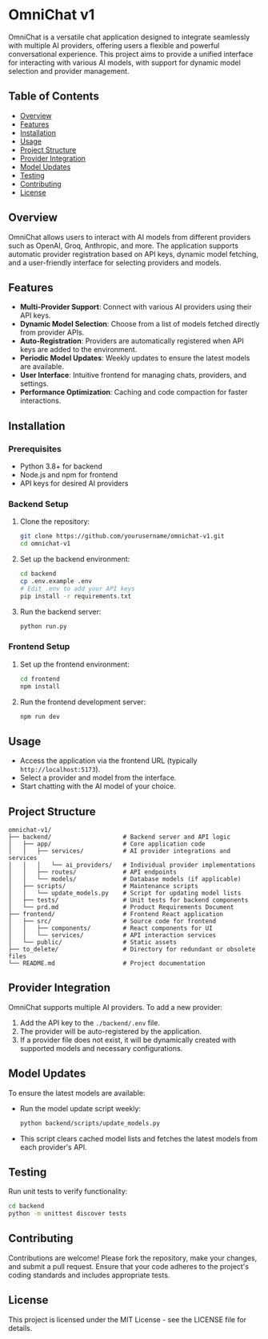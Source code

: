 # OmniChat v1

OmniChat is a versatile chat application designed to integrate seamlessly with multiple AI providers, offering users a flexible and powerful conversational experience. This project aims to provide a unified interface for interacting with various AI models, with support for dynamic model selection and provider management.

## Table of Contents
- [Overview](#overview)
- [Features](#features)
- [Installation](#installation)
- [Usage](#usage)
- [Project Structure](#project-structure)
- [Provider Integration](#provider-integration)
- [Model Updates](#model-updates)
- [Testing](#testing)
- [Contributing](#contributing)
- [License](#license)

## Overview
OmniChat allows users to interact with AI models from different providers such as OpenAI, Groq, Anthropic, and more. The application supports automatic provider registration based on API keys, dynamic model fetching, and a user-friendly interface for selecting providers and models.

## Features
- **Multi-Provider Support**: Connect with various AI providers using their API keys.
- **Dynamic Model Selection**: Choose from a list of models fetched directly from provider APIs.
- **Auto-Registration**: Providers are automatically registered when API keys are added to the environment.
- **Periodic Model Updates**: Weekly updates to ensure the latest models are available.
- **User Interface**: Intuitive frontend for managing chats, providers, and settings.
- **Performance Optimization**: Caching and code compaction for faster interactions.

## Installation
### Prerequisites
- Python 3.8+ for backend
- Node.js and npm for frontend
- API keys for desired AI providers

### Backend Setup
1. Clone the repository:
   ```bash
   git clone https://github.com/yourusername/omnichat-v1.git
   cd omnichat-v1
   ```
2. Set up the backend environment:
   ```bash
   cd backend
   cp .env.example .env
   # Edit .env to add your API keys
   pip install -r requirements.txt
   ```
3. Run the backend server:
   ```bash
   python run.py
   ```

### Frontend Setup
1. Set up the frontend environment:
   ```bash
   cd frontend
   npm install
   ```
2. Run the frontend development server:
   ```bash
   npm run dev
   ```

## Usage
- Access the application via the frontend URL (typically `http://localhost:5173`).
- Select a provider and model from the interface.
- Start chatting with the AI model of your choice.

## Project Structure
```
omnichat-v1/
├── backend/                    # Backend server and API logic
│   ├── app/                    # Core application code
│   │   ├── services/           # AI provider integrations and services
│   │   │   └── ai_providers/   # Individual provider implementations
│   │   ├── routes/             # API endpoints
│   │   └── models/             # Database models (if applicable)
│   ├── scripts/                # Maintenance scripts
│   │   └── update_models.py    # Script for updating model lists
│   ├── tests/                  # Unit tests for backend components
│   └── prd.md                  # Product Requirements Document
├── frontend/                   # Frontend React application
│   ├── src/                    # Source code for frontend
│   │   ├── components/         # React components for UI
│   │   └── services/           # API interaction services
│   └── public/                 # Static assets
├── to_delete/                  # Directory for redundant or obsolete files
└── README.md                   # Project documentation
```

## Provider Integration
OmniChat supports multiple AI providers. To add a new provider:
1. Add the API key to the `./backend/.env` file.
2. The provider will be auto-registered by the application.
3. If a provider file does not exist, it will be dynamically created with supported models and necessary configurations.

## Model Updates
To ensure the latest models are available:
- Run the model update script weekly:
  ```bash
  python backend/scripts/update_models.py
  ```
- This script clears cached model lists and fetches the latest models from each provider's API.

## Testing
Run unit tests to verify functionality:
```bash
cd backend
python -m unittest discover tests
```

## Contributing
Contributions are welcome! Please fork the repository, make your changes, and submit a pull request. Ensure that your code adheres to the project's coding standards and includes appropriate tests.

## License
This project is licensed under the MIT License - see the LICENSE file for details.
